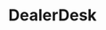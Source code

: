 # DealerDesk   

<script src="https://unpkg.com/@stoplight/elements/web-components.min.js"></script>
<link rel="stylesheet" href="https://unpkg.com/@stoplight/elements/styles.min.css">

<elements-api
  apiDescriptionUrl="DealerDesk.yaml"
  layout="sidebar"
  router="hash"
  hideTryIt="false"
  hideSchemas="false"
  hideInternal="false"
/>